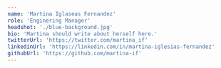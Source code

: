```yaml
---
name: 'Martina Iglaseas Fernandez'
role: 'Enginering Manager'
headshot: './blue-background.jpg'
bio: 'Martina should write about herself here.'
twitterUrl: 'https://twitter.com/martina_if'
linkedinUrl: 'https://linkedin.com/in/martina-iglesias-fernandez'
githubUrl: 'https://github.com/martina-if'
---
```

